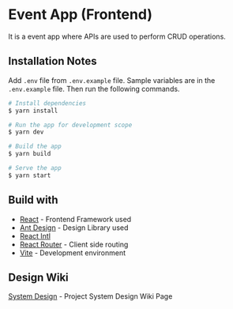 # Event App (Frontend)

It is a event app where APIs are used to perform CRUD operations.

## Installation Notes

Add ```.env``` file from ```.env.example``` file. Sample variables are in the ```.env.example``` file.
Then run the following commands.

```bash
# Install dependencies
$ yarn install

# Run the app for development scope
$ yarn dev

# Build the app
$ yarn build

# Serve the app
$ yarn start

```

## Build with
* [React](https://reactjs.org/) - Frontend Framework used
* [Ant Design](https://ant.design/) - Design Library used
* [React Intl](https://formatjs.io/docs/react-intl/)
* [React Router](https://reactrouter.com/) - Client side routing
* [Vite](https://vitejs.dev/) - Development environment

## Design Wiki

[System Design](https://github.com/njnur/EventApp/wiki/System-Design) - Project System Design Wiki Page
